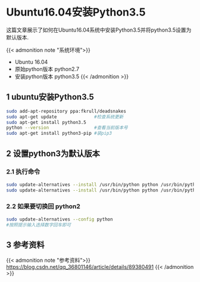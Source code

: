 # Ubuntu16.04安装Python3.5


这篇文章展示了如何在Ubuntu16.04系统中安装Python3.5并将python3.5设置为默认版本.

<!--more-->

{{< admonition note "系统环境">}}  
* Ubuntu 16.04  
* 原始python版本 python2.7
* 安装python版本 python3.5
{{< /admonition >}}

## 1 ubuntu安装Python3.5

```Bash
sudo add-apt-repository ppa:fkrull/deadsnakes
sudo apt-get update              #检查系统更新
sudo apt-get install python3.5
python --version                 #查看当前版本号
sudo apt-get install python3-pip #装pip3
```

## 2 设置python3为默认版本

### 2.1 执行命令

```Bash
sudo update-alternatives --install /usr/bin/python python /usr/bin/python2 100
sudo update-alternatives --install /usr/bin/python python /usr/bin/python3 150
```

### 2.2 如果要切换回 python2

```Bash
sudo update-alternatives --config python
#按照提示输入选择数字回车即可
```

## 3 参考资料

{{< admonition note "参考资料">}}
https://blog.csdn.net/qq_36801146/article/details/89380491
{{< /admonition >}}


